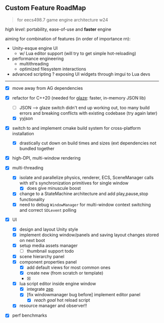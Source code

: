 ## Custom Feature RoadMap

> for eecs498.7 game engine architecture w24

_high level_: portability, ease-of-use and **faster** engine

aiming for combination of features (in order of importance rn): 
-  Unity-esque engine UI
	- w/ Lua editor support (will try to get simple hot-reloading)
- performance engineering
	- multithreading
	- optimized filesystem interactions
- advanced scripting ? exposing UI widgets through imgui to Lua devs
---
- [x] move away from AG dependencies
- [x] refactor for C++20  (needed for [glaze](https://github.com/stephenberry/glaze): faster, in-memory JSON lib)
	- [ ] JSON --> glaze switch didn't end up working out, too many build errors and breaking conflicts with existing codebase (try again later)
	- [x] yyjson
- [x] switch to and implement cmake build system for cross-platform installation
	- [x] drastically cut down on build times and sizes (ext dependencies not bundled together
- [x]  high-DPI, multi-window rendering
- [x] multi-threading
	- [x] isolate and parallelize physics, renderer, ECS, SceneManager calls with stl's synchronization primitives for single window
		- [x] does give minuscule boost
	- [x] change to a StateMachine architecture and add play,pause,stop functionality
	- [x] need to debug `WindowManager` for multi-window context switching and correct `SDLevent` polling
- [x] UI
	- [x] design and layout Unity style
	- [x] implement docking window/panels and saving layout changes stored on next boot 
	- [x] setup media assets manager
		- [ ] thumbnail support todo
	- [x] scene hierarchy panel
	- [x] component properties panel
		- [x] add default views for most common ones
		- [x] create new (from scratch or template)
		- [x] 
	- [x] lua script editor inside engine window
		- [x] integrate [zep](https://github.com/Rezonality/zep)
		- [x] [fix windowmanager bug before] implement editor panel
			- [x] _reach goal_ hot reload script
	- [x] resource manager and observer!! 
- [x] perf benchmarks


